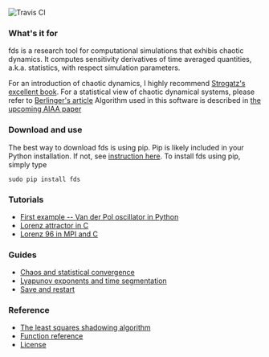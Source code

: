 ![Travis CI](https://travis-ci.org/qiqi/fds.svg?branch=master)

### What's it for
fds is a research tool for computational simulations that
exhibis chaotic dynamics.  It computes sensitivity derivatives of
time averaged quantities, a.k.a. statistics, with respect simulation
parameters.

For an introduction of chaotic dynamics, I highly recommend
[Strogatz's excellent book](https://www.amazon.com/gp/product/0813349109).
For a statistical view of chaotic dynamical systems, please refer to
[Berlinger's article](http://www.uvm.edu/~pdodds/files/papers/others/1992/berliner1992a.pdf)
Algorithm used in this software is described in [the upcoming
AIAA paper](https://dl.dropbox.com/s/2e9jxjmwh375i01/fds.pdf)

### Download and use
The best way to download fds is using pip.  Pip is likely
included in your Python installation.  If not, see
[instruction here](https://pip.pypa.io/en/stable/installing/).
To install fds using pip, simply type
```
sudo pip install fds
```

### Tutorials

- [First example -- Van der Pol oscillator in Python](http://qiqi.github.io/fds/docs/tutorials/vanderpol_python.html)
- [Lorenz attractor in C](docs/tutorials/lorenz_c.md)
- [Lorenz 96 in MPI and C](docs/tutorials/lorenz96_mpi.md)

### Guides 
- [Chaos and statistical convergence](docs/guides/statistics.md)
- [Lyapunov exponents and time segmentation](docs/guides/lyapunov.md)
- [Save and restart](docs/guides/save_restart.md)

### Reference
- [The least squares shadowing algorithm](docs/ref/lss_algorithm.md)
- [Function reference](docs/ref/function_ref.md)
- [License](LICENSE.md)

